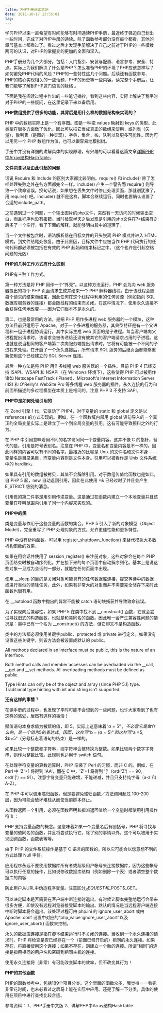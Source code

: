 ```yaml
---
title: PHP手册阅读笔记
date: 2011-10-17 13:56:01
tag: 
---
```


学习PHP以来一直希望有时间能够有时间通读PHP手册，最近终于强迫自己划出一些时间，完成了对PHP手册的通读。除了函数参考部分没有每个都看，其他的章节基本上都看过了。看过之后才发现手册解决了自己之前对于PHP的一些模棱两可的认识，对PHP的掌握变的更加的全面和深入。

PHP手册分为几个大部分。包括：入门指引、安装与配置、语言参考、安全、特点。实际上为我们解决了什么是PHP？怎么准备PHP的环境？PHP应该怎样写？如何避免PHP代码的风险？PHP的一些特性这几个问题。后续还有函数参考、PHP的核心实现相关的一些话题、PHP的历史等一些内容。读完整个手册后，让我们能够了解到PHP这门语言的脉络 。



下面是我在阅读过程中作出的一些笔记摘抄，看到这些内容，实际上解决了我平时对于PHP的一些疑问，在这里记录下来以备后用。


**PHP数组提供了很多的功能，其背后是用什么样的数据结构来实现的？**


PHP 中的数组实际上是一个有序图。图是一种把 values 映射到 keys 的类型。此类型在很多方面做了优化，因此可以把它当成真正的数组来使用，或列表（矢量），散列表（是图的一种实现），字典，集合，栈，队列以及更多可能性。因为可以用另一个 PHP 数组作为值，也可以很容易地模拟树。


手册中并没有详细的讲解具体的实现原理，有兴趣的可以看看这篇文章[详解PHP中Array结构HashTable](http://liuzhiqiangruc.iteye.com/blog/1122715)。


**文件包含以及由此引起的问题**


话说 Require 和 Include 的区别大家都比较明白。require() 和 include() 除了怎样处理失败之外在各方面都完全一样。include() 产生一个警告而 require() 则导致一个致命错误。换句话说，如果想在丢失文件时停止处理页面，那就别犹豫了，用 require() 吧。include() 就不是这样，脚本会继续运行。同时也要确认设置了合适的include_path。


之前遇到过一个问题，一个输出图片的php文件，突然有一天访问的时候输出空白，而且程序也没有报错。当时检查半天之后发现是引用的php文件在?>结束符之后多了一个空行。看了下面的解释，就能够明白其中的道理了。


当一个文件被包含时，语法解析器在目标文件的开头脱离 PHP 模式并进入 HTML 模式，到文件结尾处恢复。由于此原因，目标文件中应被当作 PHP 代码执行的任何代码都必须被包括在有效的 PHP 起始和结束标记之中。（这个也许是引起空格问题的元凶）



**PHP的几种工作方式有什么区别**


PHP有三种工作方式。


第一种方法是将 PHP 用作一个“外壳”。以这种方法运行，PHP 会为向 web 服务器提出的每个 PHP 页面请求生成并结束一个 PHP 解释器线程。由于该线程会随每个请求的结束而结束，因此任何在这个线程中利用的任何资源（例如指向 SQL 数据库服务器的连接）都会随线程的结束而关闭。在这种情况下，使用永久连接不会获得任何地改变――因为它们根本不是永久的。


第二，也是最常用的方法，是把 PHP 用作多进程 web 服务器的一个模块，这种方法目前只适用于 Apache。对于一个多进程的服务器，其典型特征是有一个父进程和一组子进程协调运行，其中实际生成 web 页面的是子进程。每当客户端向父进程提出请求时，该请求会被传递给还没有被其它的客户端请求占用的子进程。这也就是说当相同的客户端第二次向服务端提出请求时，它将有可能被一个不同的子进程来处理。在开启了一个永久连接后，所有请求 SQL 服务的后继页面都能够重新使用这个已经建立的 SQL Server 连接。


最后一种方法是将 PHP 用作多线程 web 服务器的一个插件。目前 PHP 4 已经支持 ISAPI、WSAPI 和 NSAPI（在 Windows 环境下），这些使得 PHP 可以被用作诸如 Netscape FastTrack (iPlanet)、Microsoft's Internet Information Server (IIS) 和 O'Reilly's WebSite Pro 等多线程 web 服务器的插件。永久连接的行为和前面所描述的多过程模型在本质上是相同的。注意 PHP 3 不支持 SAPI。



**PHP中是如何处理引用的**


在 Zend 引擎 1 代，它驱动了 PHP4，对于变量的 static 和 global 定义是以 references 的方式实现的。例如，在一个函数域内部用 global 语句导入的一个真正的全局变量实际上是建立了一个到全局变量的引用。这有可能导致预料之外的行为。


在 PHP 中引用意味着用不同的名字访问同一个变量内容。这并不像 C 的指针，替代的是，引用是符号表别名。注意在 PHP 中，变量名和变量内容是不一样的，因此同样的内容可以有不同的名字。最接近的比喻是 Unix 的文件名和文件本身――变量名是目录条目，而变量内容则是文件本身。引用可以被看作是 Unix 文件系统中的 hardlink。

如果具有引用的数组被拷贝，其值不会解除引用。对于数组传值给函数也是如此。自 PHP 5 起，new 自动返回引用，因此在此使用 =& 已经过时了并且会产生 E_STRICT 级别的消息。


引用做的第二件事是用引用传递变量。这是通过在函数内建立一个本地变量并且该变量在呼叫范围内引用了同一个内容来实现的。



**PHP中的类**


类是变量与作用于这些变量的函数的集合。PHP 5 引入了新的对象模型（Object Model）。完全重写了 PHP 处理对象的方式，允许更佳性能和更多特性。


PHP 中没有析构函数。可以用 register_shutdown_function() 来替代模拟大多数析构函数的效果。


如果在用会话并使用了 session_register() 来注册对象，这些对象会在每个 PHP 页面结束时被自动序列化，并在接下来的每个页面中自动解序列化。基本上是说这些对象一旦成为会话的一部分，就能在任何页面中出现。


使用 __sleep 的目的是关闭对象可能具有的任何数据库连接，提交等待中的数据或进行类似的清除任务。此外，如果有非常大的对象而并不需要完全储存下来时此函数也很有用。


在 __autoload 函数中抛出的异常不能被 catch 语句块捕获并导致致命错误。


为了实现向后兼容性，如果 PHP 5 在类中找不到 __construct() 函数，它就会尝试寻找旧式的构造函数，也就是和类同名的函数。因此唯一会产生兼容性问题的情况是：类中已有一个名为 __construct() 的方法，但它却又不是构造函数。


类中的方法都必须使用关键字public、protected 或 private 进行定义。如果没有设置这些关键字，则该方法会被设置成默认的 public。


All methods declared in an interface must be public, this is the nature of an interface.


Both method calls and member accesses can be overloaded via the __call, __get and __set methods. All overloading methods must be defined as public.


Type Hints can only be of the object and array (since PHP 5.1) type. Traditional type hinting with int and string isn't supported.


**还有这样的事情？**


在读手册的过程中，也发现了平时可能不会想到的一些问题，也许大家看到了也有这样的感受，居然有这样的事情！


赋值语句本身求值为被赋的值，即 5。实际上这意味着“$a = 5”，不必管它是做什么的，是一个值为 5 的表达式。因而，这样写“$b = ($a = 5)”和这样写“$a =5; $b=5”（分号标志着语句的结束）是一样的。


如果比较一个整数和字符串，则字符串会被转换为整数。如果比较两个数字字符串，则作为整数比较。此规则也适用于 switch 语句。



在处理字符变量的算数运算时，PHP 沿袭了 Perl 的习惯，而非 C 的。例如，在 Perl 中 'Z'+1 将得到 'AA'，而在 C 中，'Z'+1 将得到 '['（ord('Z') == 90，ord('[') == 91）。注意字符变量只能递增，不能递减，并且只支持纯字母（a-z 和 A-Z）。


在 PHP 中可以调用递归函数。但是要避免递归函数／方法调用超过 100-200 层，因为可能会破坏堆栈从而使当前脚本终止。



从函数返回一个引用，必须在函数声明和指派返回值给一个变量时都使用引用操作符 & ：


PHP 支持变量函数的概念。这意味着如果一个变量名后有圆括号，PHP 将寻找与变量的值同名的函数，并且将尝试执行它。除了别的事情以外，这个可以被用于实现回调函数，函数表等等。



由于 PHP 的文件系统操作是基于 C 语言的函数的，所以它可能会以您意想不到的方式处理 Null 字符。


应用程序永远不要使用数据库所有者或超级用户帐号来连接数据库，因为这些帐号可以执行任意的操作，比如说修改数据库结构（例如删除一个表）或者清空整个数据库的内容.


防止用户从URL中伪造程序变量。注意区分$_REQUEST和$_POST\$_GET。


可以决定脚本是否需要在客户端中断连接时退出。有时候让脚本完整地运行会带来很多方便，即使没有远程浏览器接受脚本的输出。默认的情况是当远程客户端连接中断时脚本将会退出。该处理过程可由 php.ini 的 ignore_user_abort 或由 Apache .conf 设置中对应的“php_value ignore_user_abort”以及 ignore_user_abort() 函数来控制。


永久的数据库连接是指在脚本结束运行时不关闭的连接。当收到一个永久连接的请求时。PHP 将检查是否已经存在一个（前面已经开启的）相同的永久连接。如果存在，将直接使用这个连接；如果不存在，则建立一个新的连接。所谓“相同”的连接是指用相同的用户名和密码到相同主机的连接。


使用永久连接将（非常）有可能改变脚本的效率，但不改变其行为！




**PHP的其他函数**


PHP的函数参考中，包括189个项目分类。这个里面的函数众多，我觉得一一看完非常花时间，也未必看过之后马上能在实际中应用。还是了解一下分类，具体的使用在项目中进行查找比较合适。


参考资料：
1、PHP手册中文版
2、详解PHP中Array结构HashTable












